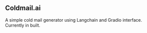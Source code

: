 ## Coldmail.ai

A simple cold mail generator using Langchain and Gradio interface. Currently in built.
